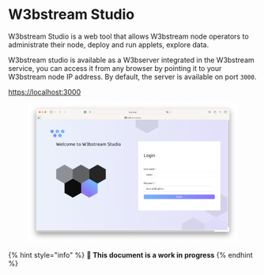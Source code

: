 # W3bstream Studio



W3bstream Studio is a web tool that allows W3bstream node operators to administrate their node, deploy and run applets, explore data.

W3bstream studio is available as a W3bserver integrated in the W3bstream service, you can access it from any browser by pointing it to your W3bstream node IP address. By default, the server is available on port `3000`.

[https://localhost:3000](https://app.gitbook.com/o/-MQ9LhchTp7\_QJr-AYG0/s/f2s3zCHPO4kfjqwDZ9Gw/)

<figure><img src="../../.gitbook/assets/image (4).png" alt=""><figcaption></figcaption></figure>

{% hint style="info" %}
**🚧 This document is a work in progress**
{% endhint %}
